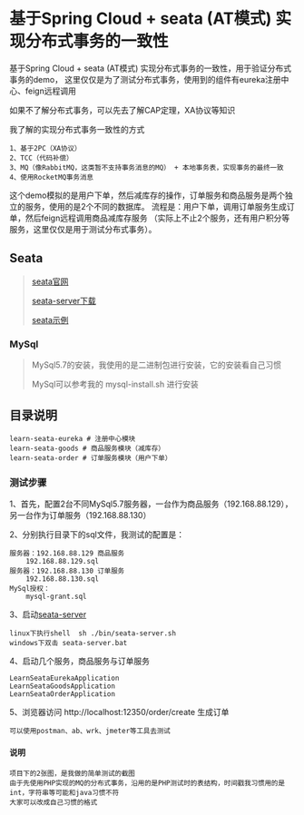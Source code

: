 # 基于Spring Cloud + seata (AT模式) 实现分布式事务的一致性
基于Spring Cloud + seata (AT模式) 实现分布式事务的一致性，用于验证分布式事务的demo，
这里仅仅是为了测试分布式事务，使用到的组件有eureka注册中心、feign远程调用

如果不了解分布式事务，可以先去了解CAP定理，XA协议等知识

我了解的实现分布式事务一致性的方式
    
    1、基于2PC（XA协议）
    2、TCC（代码补偿）
    3、MQ（像RabbitMQ，这类暂不支持事务消息的MQ） + 本地事务表，实现事务的最终一致
    4、使用RocketMQ事务消息
    
这个demo模拟的是用户下单，然后减库存的操作，订单服务和商品服务是两个独立的服务，使用的是2个不同的数据库。
流程是：用户下单，调用订单服务生成订单，然后feign远程调用商品减库存服务
（实际上不止2个服务，还有用户积分等服务，这里仅仅是用于测试分布式事务）。


## Seata
>[seata官网](http://seata.io/zh-cn/)
>
>[seata-server下载](https://github.com/seata/seata/releases)
>
>[seata示例](https://github.com/seata/seata-samples)

### MySql
> MySql5.7的安装，我使用的是二进制包进行安装，它的安装看自己习惯
>
> MySql可以参考我的 mysql-install.sh 进行安装

## 目录说明
    learn-seata-eureka # 注册中心模块
    learn-seata-goods # 商品服务模块（减库存）
    learn-seata-order # 订单服务模块（用户下单）

### 测试步骤
    
1、首先，配置2台不同MySql5.7服务器，一台作为商品服务（192.168.88.129），另一台作为订单服务（192.168.88.130）

2、分别执行目录下的sql文件，我测试的配置是：

    服务器：192.168.88.129 商品服务 
        192.168.88.129.sql
    服务器：192.168.88.130 订单服务
        192.168.88.130.sql
    MySql授权：
        mysql-grant.sql

3、启动[seata-server](https://github.com/seata/seata/releases)

    linux下执行shell  sh ./bin/seata-server.sh
    windows下双击 seata-server.bat

4、启动几个服务，商品服务与订单服务

    LearnSeataEurekaApplication
    LearnSeataGoodsApplication    
    LearnSeataOrderApplication
    
5、浏览器访问 http://localhost:12350/order/create 生成订单

    可以使用postman、ab、wrk、jmeter等工具去测试

#### 说明
    项目下的2张图，是我做的简单测试的截图
    由于先使用PHP实现的MQ的分布式事务，沿用的是PHP测试时的表结构，时间戳我习惯用的是int，字符串等可能和java习惯不符
    大家可以改成自己习惯的格式

